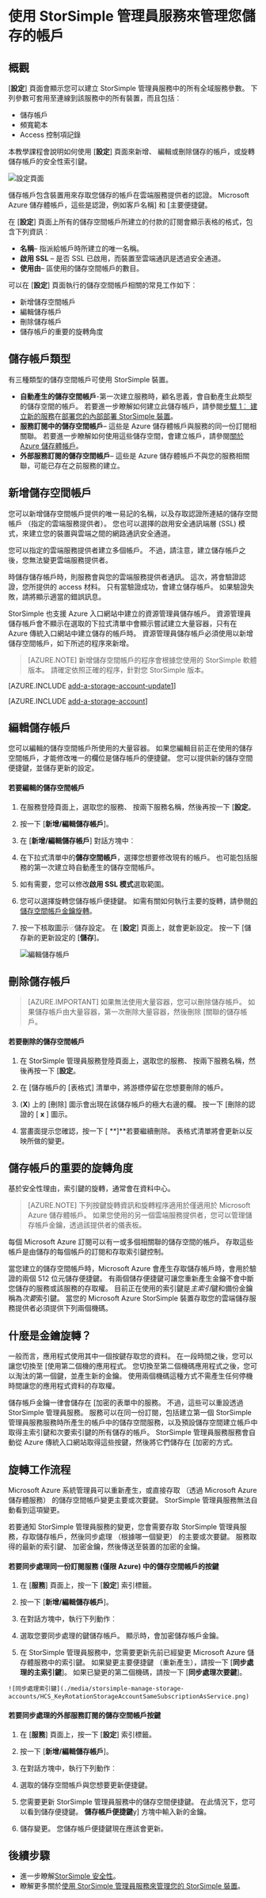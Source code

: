 <properties 
   pageTitle="管理 StorSimple 儲存帳戶 |Microsoft Azure"
   description="說明如何使用 StorSimple 管理員設定] 頁面來新增、 編輯、 刪除或旋轉儲存帳戶的安全性索引鍵。"
   services="storsimple"
   documentationCenter="NA"
   authors="SharS"
   manager="carmonm"
   editor="" />
<tags 
   ms.service="storsimple"
   ms.devlang="NA"
   ms.topic="article"
   ms.tgt_pltfrm="NA"
   ms.workload="TBD"
   ms.date="04/29/2016"
   ms.author="v-sharos" />

# <a name="use-the-storsimple-manager-service-to-manage-your-storage-account"></a>使用 StorSimple 管理員服務來管理您儲存的帳戶

## <a name="overview"></a>概觀

[**設定**] 頁面會顯示您可以建立 StorSimple 管理員服務中的所有全域服務參數。 下列參數可套用至連線到該服務中的所有裝置，而且包括︰

- 儲存帳戶 
- 頻寬範本 
- Access 控制項記錄 

本教學課程會說明如何使用 [**設定**] 頁面來新增、 編輯或刪除儲存的帳戶，或旋轉儲存帳戶的安全性索引鍵。

 ![設定頁面](./media/storsimple-manage-storage-accounts/HCS_ConfigureService.png)  

儲存帳戶包含裝置用來存取您儲存的帳戶在雲端服務提供者的認證。 Microsoft Azure 儲存體帳戶，這些是認證，例如客戶名稱] 和 [主要便捷鍵。 

在 [**設定**] 頁面上所有的儲存空間帳戶所建立的付款的訂閱會顯示表格的格式，包含下列資訊︰

- **名稱**– 指派給帳戶時所建立的唯一名稱。
- **啟用 SSL** – 是否 SSL 已啟用，而裝置至雲端通訊是透過安全通道。
- **使用由**– 區使用的儲存空間帳戶的數目。

可以在 [**設定**] 頁面執行的儲存空間帳戶相關的常見工作如下︰

- 新增儲存空間帳戶 
- 編輯儲存帳戶 
- 刪除儲存帳戶 
- 儲存帳戶的重要的旋轉角度 

## <a name="types-of-storage-accounts"></a>儲存帳戶類型

有三種類型的儲存空間帳戶可使用 StorSimple 裝置。

- **自動產生的儲存空間帳戶**-第一次建立服務時，顧名思義，會自動產生此類型的儲存空間的帳戶。 若要進一步瞭解如何建立此儲存帳戶，請參閱[步驟 1︰ 建立新的服務](storsimple-deployment-walkthrough-u1.md#step-1-create-a-new-service)在[部署您的內部部署 StorSimple 裝置](storsimple-deployment-walkthrough.md)。 
- **服務訂閱中的儲存空間帳戶**– 這些是 Azure 儲存體帳戶與服務的同一份訂閱相關聯。 若要進一步瞭解如何使用這些儲存空間，會建立帳戶，請參閱[關於 Azure 儲存體帳戶](../storage/storage-create-storage-account.md)。 
- **外部服務訂閱的儲存空間帳戶**– 這些是 Azure 儲存體帳戶不與您的服務相關聯，可能已存在之前服務的建立。

## <a name="add-a-storage-account"></a>新增儲存空間帳戶

您可以新增儲存空間帳戶提供的唯一易記的名稱，以及存取認證所連結的儲存空間帳戶 （指定的雲端服務提供者）。 您也可以選擇的啟用安全通訊端層 (SSL) 模式，來建立您的裝置與雲端之間的網路通訊安全通道。

您可以指定的雲端服務提供者建立多個帳戶。 不過，請注意，建立儲存帳戶之後，您無法變更雲端服務提供者。

時儲存儲存帳戶時，則服務會與您的雲端服務提供者通訊。 這次，將會驗證認證，您所提供的 access 材料。 只有當驗證成功，會建立儲存帳戶。 如果驗證失敗，請將顯示適當的錯誤訊息。

StorSimple 也支援 Azure 入口網站中建立的資源管理員儲存帳戶。 資源管理員儲存帳戶會不顯示在選取的下拉式清單中會顯示嘗試建立大量容器，只有在 Azure 傳統入口網站中建立儲存的帳戶時。 資源管理員儲存帳戶必須使用以新增儲存空間帳戶，如下所述的程序來新增。

> [AZURE.NOTE] 新增儲存空間帳戶的程序會根據您使用的 StorSimple 軟體版本。 請確定依照正確的程序，針對您 StorSimple 版本。


[AZURE.INCLUDE [add-a-storage-account-update1](../../includes/storsimple-configure-new-storage-account-u1.md)]

[AZURE.INCLUDE [add-a-storage-account](../../includes/storsimple-configure-new-storage-account.md)]

## <a name="edit-a-storage-account"></a>編輯儲存帳戶

您可以編輯的儲存空間帳戶所使用的大量容器。 如果您編輯目前正在使用的儲存空間帳戶，才能修改唯一的欄位是儲存帳戶的便捷鍵。 您可以提供新的儲存空間便捷鍵，並儲存更新的設定。

#### <a name="to-edit-a-storage-account"></a>若要編輯的儲存空間帳戶

1. 在服務登陸頁面上，選取您的服務、 按兩下服務名稱，然後再按一下 [**設定**。

2. 按一下 [**新增/編輯儲存帳戶**]。

3. 在 [**新增/編輯儲存帳戶**] 對話方塊中︰

  1. 在下拉式清單中的**儲存空間帳戶**，選擇您想要修改現有的帳戶。 也可能包括服務的第一次建立時自動產生的儲存空間帳戶。
  2. 如有需要，您可以修改**啟用 SSL 模式**選取範圍。
  3. 您可以選擇旋轉您儲存帳戶便捷鍵。 如需有關如何執行主要的旋轉，請參閱[的儲存空間帳戶金鑰旋轉](#key-rotation-of-storage-accounts)。
  4. 按一下核取圖示![核取圖示](./media/storsimple-manage-storage-accounts/HCS_CheckIcon.png)儲存設定。 在 [**設定**] 頁面上，就會更新設定。 按一下 [儲存新的更新設定的 [**儲存**]。

     ![編輯儲存帳戶](./media/storsimple-manage-storage-accounts/HCs_AddEditStorageAccount.png)
  
## <a name="delete-a-storage-account"></a>刪除儲存帳戶

> [AZURE.IMPORTANT] 如果無法使用大量容器，您可以刪除儲存帳戶。 如果儲存帳戶由大量容器，第一次刪除大量容器，然後刪除 [關聯的儲存帳戶。

#### <a name="to-delete-a-storage-account"></a>若要刪除的儲存空間帳戶

1. 在 StorSimple 管理員服務登陸頁面上，選取您的服務、 按兩下服務名稱，然後再按一下 [**設定**。

2. 在 [儲存帳戶的 [表格式] 清單中，將游標停留在您想要刪除的帳戶。

3. (**X**) 上的 [刪除] 圖示會出現在該儲存帳戶的極大右邊的欄。 按一下 [刪除的認證的 [ **x** ] 圖示。

4. 當畫面提示您確認，按一下 [ **]**若要繼續刪除。 表格式清單將會更新以反映所做的變更。

## <a name="key-rotation-of-storage-accounts"></a>儲存帳戶的重要的旋轉角度

基於安全性理由，索引鍵的旋轉，通常會在資料中心。 

> [AZURE.NOTE] 下列按鍵旋轉資訊和旋轉程序適用於僅適用於 Microsoft Azure 儲存體帳戶。 如果您使用的另一個雲端服務提供者，您可以管理儲存帳戶金鑰，透過該提供者的儀表板。
 
每個 Microsoft Azure 訂閱可以有一或多個相關聯的儲存空間的帳戶。 存取這些帳戶是由儲存的每個帳戶的訂閱和存取索引鍵控制。 

當您建立的儲存空間帳戶時，Microsoft Azure 會產生存取儲存帳戶時，會用於驗證的兩個 512 位元儲存便捷鍵。 有兩個儲存便捷鍵可讓您重新產生金鑰不會中斷您儲存的服務或該服務的存取權。 目前正在使用的索引鍵是*主索引*鍵和備份金鑰稱為*次要*索引鍵。 當您的 Microsoft Azure StorSimple 裝置存取您的雲端儲存服務提供者必須提供下列兩個機碼。

## <a name="what-is-key-rotation"></a>什麼是金鑰旋轉？

一般而言，應用程式使用其中一個按鍵存取您的資料。 在一段時間之後，您可以讓您切換至 [使用第二個機的應用程式。 您切換至第二個機碼應用程式之後，您可以淘汰的第一個鍵，並產生新的金鑰。 使用兩個機碼這種方式不需產生任何停機時間讓您的應用程式資料的存取權。

儲存帳戶金鑰一律會儲存在 [加密的表單中的服務。 不過，這些可以重設透過 StorSimple 管理員服務。 服務可以在同一份訂閱，包括建立第一個 StorSimple 管理員服務服務時所產生的帳戶中的儲存空間服務，以及預設儲存空間建立帳戶中取得主索引鍵和次要索引鍵的所有儲存的帳戶。 StorSimple 管理員服務服務會自動從 Azure 傳統入口網站取得這些按鍵，然後將它們儲存在 [加密的方式。

## <a name="rotation-workflow"></a>旋轉工作流程

Microsoft Azure 系統管理員可以重新產生，或直接存取 （透過 Microsoft Azure 儲存體服務） 的儲存空間帳戶變更主要或次要鍵。 StorSimple 管理員服務無法自動看到這項變更。

若要通知 StorSimple 管理員服務的變更，您會需要存取 StorSimple 管理員服務，存取儲存帳戶，然後同步處理 （根據哪一個變更） 的主要或次要鍵。 服務取得的最新的索引鍵、 加密金鑰，然後傳送至裝置的加密的金鑰。

#### <a name="to-synchronize-keys-for-storage-accounts-in-the-same-subscription-as-the-service-azure-only"></a>若要同步處理同一份訂閱服務 (僅限 Azure) 中的儲存空間帳戶的按鍵

1. 在 [**服務**] 頁面上，按一下 [**設定**] 索引標籤。

2. 按一下 [**新增/編輯儲存帳戶**]。

3. 在對話方塊中，執行下列動作︰

  1. 選取您要同步處理的鍵儲存帳戶。 顯示時，會加密儲存帳戶金鑰。
  2. 在 StorSimple 管理員服務中，您需要更新先前已經變更 Microsoft Azure 儲存體服務中的索引鍵。 如果變更主要便捷鍵 （重新產生），請按一下 [**同步處理的主索引鍵**]。 如果已變更的第二個機碼，請按一下 [**同步處理次要鍵**]。

    ![同步處理索引鍵](./media/storsimple-manage-storage-accounts/HCS_KeyRotationStorageAccountSameSubscriptionAsService.png)

#### <a name="to-synchronize-keys-for-storage-accounts-outside-of-the-service-subscription"></a>若要同步處理的外部服務訂閱的儲存空間帳戶按鍵

1. 在 [**服務**] 頁面上，按一下 [**設定**] 索引標籤。

2. 按一下 [**新增/編輯儲存帳戶**]。

3. 在對話方塊中，執行下列動作︰

  1. 選取的儲存空間帳戶與您想要更新便捷鍵。
  2. 您需要更新 StorSimple 管理員服務中的儲存空間便捷鍵。 在此情況下，您可以看到儲存便捷鍵。 **儲存帳戶便捷鍵**y] 方塊中輸入新的金鑰。 
  3. 儲存變更。 您儲存帳戶便捷鍵現在應該會更新。

## <a name="next-steps"></a>後續步驟

- 進一步瞭解[StorSimple 安全性](storsimple-security.md)。
- 瞭解更多關於[使用 StorSimple 管理員服務來管理您的 StorSimple 裝置](storsimple-manager-service-administration.md)。
